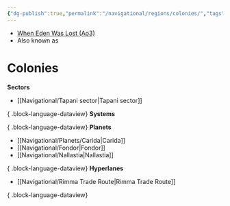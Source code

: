 ```yaml
---
{"dg-publish":true,"permalink":"/navigational/regions/colonies/","tags":["map","region","unfinished"]}
---
```


- [When Eden Was Lost (Ao3)](https://archiveofourown.org/works/19334440/chapters/45992584)
- Also known as
# Colonies


**Sectors**
- [[Navigational/Tapani sector\|Tapani sector]]

{ .block-language-dataview}
**Systems**

{ .block-language-dataview}
**Planets**
- [[Navigational/Planets/Carida\|Carida]]
- [[Navigational/Fondor\|Fondor]]
- [[Navigational/Nallastia\|Nallastia]]

{ .block-language-dataview}
**Hyperlanes**
- [[Navigational/Rimma Trade Route\|Rimma Trade Route]]

{ .block-language-dataview}